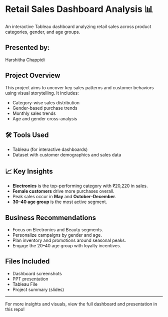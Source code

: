 # Retail Sales Dashboard Analysis 📊

An interactive Tableau dashboard analyzing retail sales across product categories, gender, and age groups.

## Presented by:
Harshitha Chappidi

## Project Overview
This project aims to uncover key sales patterns and customer behaviors using visual storytelling. It includes:

- Category-wise sales distribution
- Gender-based purchase trends
- Monthly sales trends
- Age and gender cross-analysis

## 🛠 Tools Used
- Tableau (for interactive dashboards)
- Dataset with customer demographics and sales data

## 📈 Key Insights
- **Electronics** is the top-performing category with ₹20,220 in sales.
- **Female customers** drive more purchases overall.
- Peak sales occur in **May** and **October–December**.
- **30–40 age group** is the most active segment.

## Business Recommendations
- Focus on Electronics and Beauty segments.
- Personalize campaigns by gender and age.
- Plan inventory and promotions around seasonal peaks.
- Engage the 20–40 age group with loyalty incentives.

## Files Included
- Dashboard screenshots
- PPT presentation
- Tableau File
- Project summary (slides)

---

For more insights and visuals, view the full dashboard and presentation in this repo!
